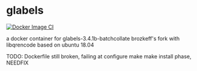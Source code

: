 # glabels

[![Docker Image CI](https://github.com/brozkeff/docker-glabels/actions/workflows/docker-image.yml/badge.svg)](https://github.com/brozkeff/docker-glabels/actions/workflows/docker-image.yml)

a docker container for glabels-3.4.1b-batchcollate brozkeff's fork with libqrencode based on ubuntu 18.04

TODO: Dockerfile still broken, failing at configure make make install phase, NEEDFIX
